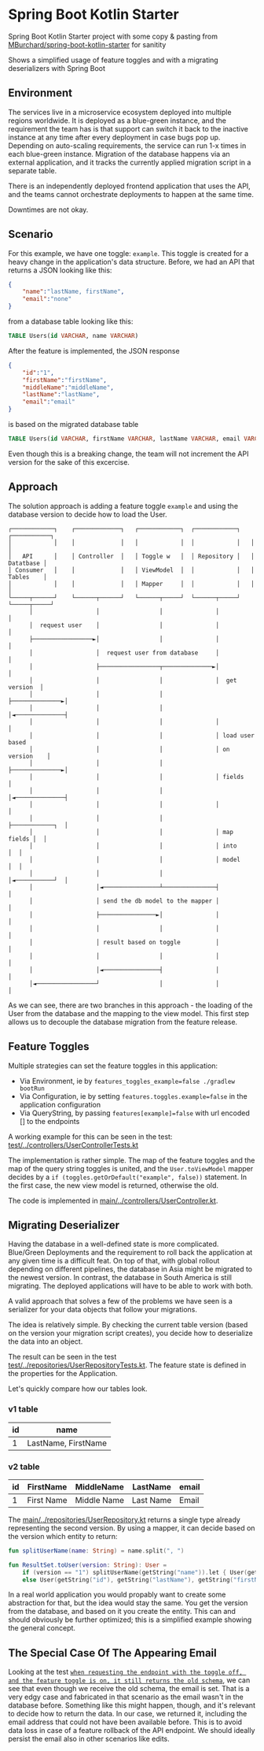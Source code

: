 # Spring Boot Kotlin Starter

Spring Boot Kotlin Starter project with some copy & pasting from [MBurchard/spring-boot-kotlin-starter](https://github.com/MBurchard/spring-boot-kotlin-starter) for sanitity

Shows a simplified usage of feature toggles and with a migrating deserializers with Spring Boot

## Environment

The services live in a microservice ecosystem deployed into multiple regions worldwide. It is deployed as a blue-green instance, and the requirement the team has is that support can switch it back to the inactive instance at any time after every deployment in case bugs pop up. Depending on auto-scaling requirements, the service can run 1-x times in each blue-green instance. Migration of the database happens via an external application, and it tracks the currently applied migration script in a separate table.

There is an independently deployed frontend application that uses the API, and the teams cannot orchestrate deployments to happen at the same time.

Downtimes are not okay.

## Scenario

For this example, we have one toggle: `example`. This toggle is created for a heavy change in the application's data structure. Before, we had an API that returns a JSON looking like this:

```json
{
    "name":"lastName, firstName",
    "email":"none"
}
```

from a database table looking like this:

```sql
TABLE Users(id VARCHAR, name VARCHAR)
```

After the feature is implemented, the JSON response 

```json
{
    "id":"1",
    "firstName":"firstName",
    "middleName":"middleName",
    "lastName":"lastName",
    "email":"email"
}
```

is based on the migrated database table

```sql
TABLE Users(id VARCHAR, firstName VARCHAR, lastName VARCHAR, email VARCHAR)
```

Even though this is a breaking change, the team will not increment the API version for the sake of this excercise.

## Approach

The solution approach is adding a feature toggle `example` and using the database version to decide how to load the User. 

```
┌────────────┐    ┌─────────────┐   ┌────────────┐  ┌────────────┐   ┌───────────┐
│            │    │             │   │            │  │            │   │           │
│   API      │    │ Controller  │   │ Toggle w   │  │ Repository │   │ Datatbase │
│ Consumer   │    │             │   │ ViewModel  │  │            │   │ Tables    │
│            │    │             │   │ Mapper     │  │            │   │           │
└─────┬──────┘    └──────┬──────┘   └──────┬─────┘  └──────┬─────┘   └─────┬─────┘
      │                  │                 │               │               │
      │  request user    │                 │               │               │
      ├─────────────────►│                 │               │               │
      │                  │  request user from database     │               │
      │                  ├─────────────────┬──────────────►│               │
      │                  │                 │               │  get version  │
      │                  │                 │               ├──────────────►│
      │                  │                 │               │◄──────────────┤
      │                  │                 │               │               │
      │                  │                 │               │ load user based
      │                  │                 │               │ on version    │
      │                  │                 │               ├──────────────►│
      │                  │                 │               │ fields        │
      │                  │                 │               │◄──────────────┤
      │                  │                 │               │               │
      │                  │                 │               ├────────────┐  │
      │                  │                 │               │ map fields │  │
      │                  │                 │               │ into       │  │
      │                  │                 │               │ model      │  │
      │                  │                 │               │◄───────────┘  │
      │                  │◄────────────────┴───────────────┤               │
      │                  │ send the db model to the mapper │               │
      │                  ├────────────────►│               │               │
      │                  │                 │               │               │
      │                  │ result based on toggle          │               │
      │                  │                 │               │               │
      │                  │◄────────────────┤               │               │
      │◄─────────────────┘                 │               │               │
```

As we can see, there are two branches in this approach - the loading of the User from the database and the mapping to the view model. This first step allows us to decouple the database migration from the feature release. 

## Feature Toggles

Multiple strategies can set the feature toggles in this application:

- Via Environment, ie by `features_toggles_example=false ./gradlew bootRun`
- Via Configuration, ie by setting `features.toggles.example=false` in the application configuration
- Via QueryString, by passing `features[example]=false` with url encoded [] to the endpoints

A working example for this can be seen in the test: [test/../controllers/UserControllerTests.kt](src/test/kotlin/de/matthiaskainer/acme/controllers/UserControllerTests.kt)

The implementation is rather simple. The map of the feature toggles and the map of the query string toggles is united, and the `User.toViewModel` mapper decides by a `if (toggles.getOrDefault("example", false))` statement. In the first case, the new view model is returned, otherwise the old.

The code is implemented in [main/../controllers/UserController.kt](src/main/kotlin/de/matthiaskainer/acme/controllers/UserController.kt).

## Migrating Deserializer

Having the database in a well-defined state is more complicated. Blue/Green Deployments and the requirement to roll back the application at any given time is a difficult feat. On top of that, with global rollout depending on different pipelines, the database in Asia might be migrated to the newest version. In contrast, the database in South America is still migrating. The deployed applications will have to be able to work with both.

A valid approach that solves a few of the problems we have seen is a serializer for your data objects that follow your migrations.

The idea is relatively simple. By checking the current table version (based on the version your migration script creates), you decide how to deserialize the data into an object.

The result can be seen in the test [test/../repositories/UserRepositoryTests.kt](src/test/kotlin/de/matthiaskainer/acme/repositories/UserRepositoryTests.kt). The feature state is defined in the properties for the Application.

Let's quickly compare how our tables look.

### v1 table

| id  | name                |
| --- | ------------------- |
| 1   | LastName, FirstName |

### v2 table

| id  | FirstName  | MiddleName  | LastName  | email |
| --- | ---------- | ----------- | --------- | ----- |
| 1   | First Name | Middle Name | Last Name | Email |

The [main/../repositories/UserRepository.kt](src/main/kotlin/de/matthiaskainer/acme/repositories/UserRepository.kt) returns a single type already representing the second version. By using a mapper, it can decide based on the version which entity to return:

```kt
fun splitUserName(name: String) = name.split(", ")

fun ResultSet.toUser(version: String): User =
    if (version == "1") splitUserName(getString("name")).let { User(getString("id"), it[0], it[1]) }
    else User(getString("id"), getString("lastName"), getString("firstName"), getString("email"))
```

In a real world application you would propably want to create some abstraction for that, but the idea would stay the same. You get the version from the database, and based on it you create the entity. This can and should obviously be further optimized; this is a simplified example showing the general concept. 
## The Special Case Of The Appearing Email

Looking at the test [`when requesting the endpoint with the toggle off, and the feature toggle is on, it still returns the old schema`](src/test/kotlin/de/matthiaskainer/acme/controllers/UserControllerTests.kt), we can see that even though we receive the old schema, the email is set. That is a very edgy case and fabricated in that scenario as the email wasn't in the database before. Something like this might happen, though, and it's relevant to decide how to return the data. In our case, we returned it, including the email address that could not have been available before. This is to avoid data loss in case of a feature rollback of the API endpoint. We should ideally persist the email also in other scenarios like edits.